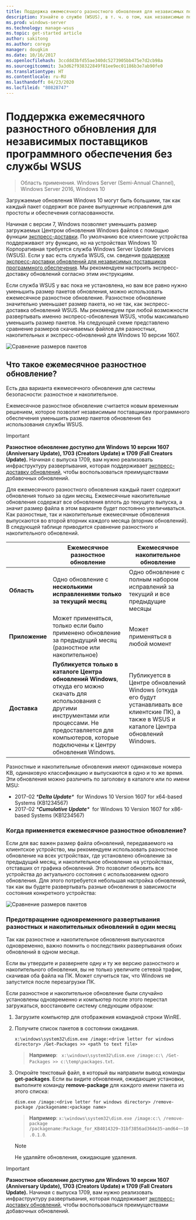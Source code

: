 ```yaml
---
title: Поддержка ежемесячного разностного обновления для независимых поставщиков программного обеспечения без службы WSUS
description: Узнайте о службе (WSUS), в т. ч. о том, как независимые поставщики программного обеспечения могут временно применять ежемесячное разностное обновление вместо экспресс-доставки WSUS для уменьшения размера пакета.
ms.prod: windows-server
ms.technology: manage-wsus
ms.topic: get-started article
author: sakitong
ms.author: coreyp
manager: dougkim
ms.date: 10/16/2017
ms.openlocfilehash: 3ccddd3bfd55ae340dc5273905bb475e7d2cb98a
ms.sourcegitcommit: 3a3d62f938322849f81ee9ec01186b3e7ab90fe0
ms.translationtype: HT
ms.contentlocale: ru-RU
ms.lasthandoff: 04/23/2020
ms.locfileid: "80828747"
---
```

# <a name="monthly-delta-update-isv-support-without-wsus"></a>Поддержка ежемесячного разностного обновления для независимых поставщиков программного обеспечения без службы WSUS

>Область применения. Windows Server (Semi-Annual Channel), Windows Server 2016, Windows 10

Загружаемые обновления Windows 10 могут быть большими, так как каждый пакет содержит все ранее выпущенные исправления для простоты и обеспечения согласованности.  

Начиная с версии 7, Windows позволяет уменьшить размер загружаемых Центром обновления Windows файлов с помощью функции [экспресс-доставки](https://technet.microsoft.com/library/cc708456(v=ws.10).aspx#Anchor_2). По умолчанию все клиентские устройства поддерживают эту функцию, но на устройствах Windows 10 Корпоративная требуется служба Windows Server Update Services (WSUS). Если у вас есть служба WSUS, см. сведения [поддержке экспресс-доставки обновлений для независимых поставщиков программного обеспечения](express-update-delivery-ISV-support.md). Мы рекомендуем настроить экспресс-доставку обновлений согласно этим инструкциям. 

Если служба WSUS у вас пока не установлена, но вам все равно нужно уменьшить размер пакетов обновления, можно использовать ежемесячное разностное обновление. Разностное обновление значительно уменьшает размер пакета, но не так, как экспресс-доставка обновлений WSUS. Мы рекомендуем при любой возможности развертывать именно экспресс-обновления WSUS, чтобы максимально уменьшить размер пакетов. На следующей схеме представлено сравнение размеров скачиваемых файлов для разностных, накопительных и экспресс-обновлений для Windows 10 версии 1607.

![Сравнение размеров пакетов](../../media/express-update-delivery-isv-support/delta-1.png)

## <a name="what-is-monthly-delta-update"></a>Что такое ежемесячное разностное обновление?

Есть два варианта ежемесячного обновления для системы безопасности: разностное и накопительное.

Ежемесячное разностное обновление считается новым временным решением, которое позволит независимым поставщикам программного обеспечения уменьшить размер пакетов обновления без использования службы WSUS.

>[!IMPORTANT]
>**Разностное обновление доступно для Windows 10 версии 1607 (Anniversary Update), 1703 (Creators Update) и 1709 (Fall Creators Update).** Начиная с выпуска 1709, вам нужно реализовать инфраструктуру развертывания, которая поддерживает [экспресс-доставку обновлений](express-update-delivery-ISV-support.md), чтобы воспользоваться преимуществами добавочных обновлений.

Для ежемесячного разностного обновления каждый пакет содержит обновления только за один месяц. Ежемесячные накопительные обновления содержат все обновления вплоть до текущего выпуска, а значит размер файла в этом варианте будет постоянно увеличиваться. Как разностные, так и накопительные ежемесячные обновления выпускаются во второй вторник каждого месяца (вторник обновлений). В следующей таблице приводится сравнение разностного и накопительного обновлений.

|                    | Ежемесячное **разностное** обновление                                                                                                                                                                                                       | Ежемесячное **накопительное** обновление                                                                                                                                                                                             |
|--------------------|--------------------------------------------------------------------------------------------------------------------------------------------------------------------------------------------------------------------------------|---------------------------------------------------------------------------------------------------------------------------------------------------------------------------------------------------------------------------|
| **Область**          | Одно обновление с **несколькими исправлениями только за текущий месяц**                                                                                                                                                                           | Одно обновление с полным набором исправлений за текущий и все предыдущие месяцы                                                                                                                                                   |
| **Приложение**    | Может применяться, только если было применено обновление за предыдущий месяц (разностное или накопительное)                                                                                                                                           | Может применяться в любой момент                                                                                                                                                                                                |
| **Доставка**       | **Публикуется только в каталоге Центра обновлений Windows**, откуда его можно скачать для использования с другими инструментами или процессами. Не предоставляется для компьютеров, которые подключены к Центру обновления Windows.                                                         | Публикуется в Центре обновлений Windows (откуда его будут устанавливать все клиентские ПК), а также в WSUS и каталоге Центра обновлений Windows.                                                                                                                |

Разностные и накопительные обновления имеют одинаковые номера KB, одинаковую классификацию и выпускаются в одно и то же время. Эти обновления можно различить по заголовку в каталоге или по имени MSU:

- 2017-02 *\***Delta Update**\**  for Windows 10 Version 1607 for x64-based Systems (KB1234567)
- 2017-02 *\***Cumulative Update**\**  for Windows 10 Version 1607 for x86-based Systems (KB1234567)                                                                                                                                                                                                                                                                                                                                                                                                                                                                                                                                                                                                                                                                                                                                                                                                                                                                                      

### <a name="when-to-use-monthly-delta-update"></a>Когда применяется ежемесячное разностное обновление?

Если для вас важен размер файла обновлений, передаваемого на клиентское устройство, мы рекомендуем использовать разностное обновление на всех устройствах, где установлено обновление за предыдущий месяц, и накопительное обновление на устройствах, отставших от графика обновлений. Это позволит обновить все устройства до актуального состояния с использованием одного обновления. Для этого потребуется небольшая настройка обновлений, так как вы будете развертывать разные обновления в зависимости состояния конкретного устройства:

![Сравнение размеров пакетов](../../media/express-update-delivery-isv-support/delta-2.png)

### <a name="prevent-deployment-of-delta-and-cumulative-updates-in-the-same-month"></a>Предотвращение одновременного развертывания разностных и накопительных обновлений в один месяц

Так как разностное и накопительное обновления выпускаются одновременно, важно помнить о последствиях развертывания обоих обновлений в одном месяце.

Если вы утвердите и развернете одну и ту же версию разностного и накопительного обновления, вы не только увеличите сетевой трафик, скачивая оба файла на ПК. Может случиться так, что Windows не запустится после перезагрузки ПК.

Если разностное и накопительное обновление были случайно установлены одновременно и компьютер после этого перестал загружаться, восстановите систему следующим образом:

1. Загрузите компьютер для отображения командной строки WinRE.
2. Получите список пакетов в состоянии ожидания.

    `x:\windows\system32\dism.exe /image:<drive letter for windows directory> /Get-Packages >> <path to text file>`
 
    > **Например**: ` x:\windows\system32\dism.exe /image:c:\ /Get-Packages >> c:\temp\packages.txt`.
 
3. Откройте текстовый файл, в который вы направили вывод команды **get-packages**. Если вы видите обновления, ожидающие установки, выполните команду **remove-package** для каждого имени пакета из этого списка:
 
   `dism.exe /image:<drive letter for windows directory> /remove-package /packagename:<package name>`
 
    > **Например**: `x:\windows\system32\dism.exe /image:c:\ /remove-package /packagename:Package_for_KB4014329~31bf3856ad364e35~amd64~~10.0.1.0`.
 
    >[!NOTE]
    >Не удаляйте обновления, ожидающие удаления.

>[!IMPORTANT]
>**Разностное обновление доступно для Windows 10 версии 1607 (Anniversary Update), 1703 (Creators Update) и 1709 (Fall Creators Update).** Начиная с выпуска 1709, вам нужно реализовать инфраструктуру развертывания, которая поддерживает [экспресс-доставку обновлений](express-update-delivery-ISV-support.md), чтобы воспользоваться преимуществами добавочных обновлений.
